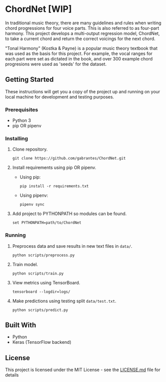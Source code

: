# ChordNet [WIP]

In traditional music theory, there are many guidelines and rules when writing chord progressions for four voice parts. This is also referred to as four-part harmony. This project develops a multi-output regression model, ChordNet, to take a current chord and return the correct voicings for the next chord.

"Tonal Harmony" (Kostka & Payne) is a popular music theory textbook that was used as the basis for this project. For example, the vocal ranges for each part were set as dictated in the book, and over 300 example chord progresions were used as 'seeds' for the dataset.

## Getting Started

These instructions will get you a copy of the project up and running on your local machine for development and testing purposes.

### Prerequisites

* Python 3
* pip OR pipenv

### Installing

1. Clone repository.

	 ```
   git clone https://github.com/gabrantes/ChordNet.git
   ``` 
  
2. Install requirements using pip OR pipenv.

   - Using pip:  
     ```
     pip install -r requirements.txt
     ```    
    
   - Using pipenv:  
     ```
     pipenv sync  
     ```
    
3. Add project to PYTHONPATH so modules can be found.

   ```
   set PYTHONPATH=path/to/ChordNet
   ```

### Running

1. Preprocess data and save results in new text files in `data/`.
   ```
   python scripts/preprocess.py
   ```
   
2. Train model.
   ```
   python scripts/train.py
   ```

3. View metrics using TensorBoard.
   ```
   tensorboard --logdir=logs/
   ```
   
4. Make predictions using testing split `data/test.txt`.
   ```
   python scripts/predict.py
   ```

## Built With

* Python
* Keras (TensorFlow backend)

## License

This project is licensed under the MIT License - see the [LICENSE.md](LICENSE) file for details
